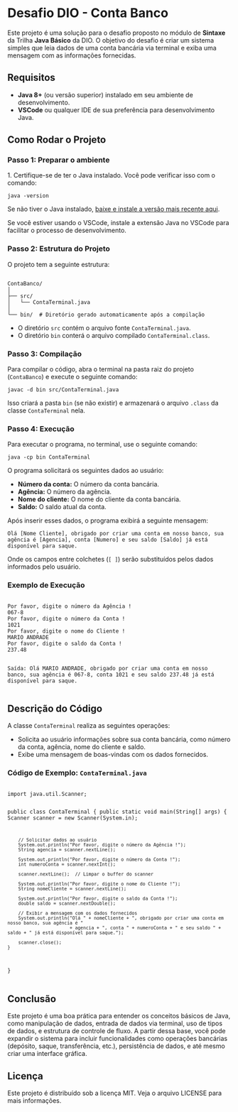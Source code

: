 <h1>Desafio DIO - Conta Banco</h1>
<p>Este projeto é uma solução para o desafio proposto no módulo de <strong>Sintaxe</strong> da Trilha <strong>Java Básico</strong> da DIO. O objetivo do desafio é criar um sistema simples que leia dados de uma conta bancária via terminal e exiba uma mensagem com as informações fornecidas.</p>

<h2>Requisitos</h2>
<ul>
<li><strong>Java 8+</strong> (ou versão superior) instalado em seu ambiente de desenvolvimento.</li>
<li><strong>VSCode</strong> ou qualquer IDE de sua preferência para desenvolvimento Java.</li>
</ul>

<h2>Como Rodar o Projeto</h2>
<h3>Passo 1: Preparar o ambiente</h3>
<p>1. Certifique-se de ter o Java instalado. Você pode verificar isso com o comando:</p>
<pre><code>java -version</code></pre>
<p>Se não tiver o Java instalado, <a href="https://www.oracle.com/java/technologies/javase-jdk11-downloads.html">baixe e instale a versão mais recente aqui</a>.</p>
<p>Se você estiver usando o VSCode, instale a extensão Java no VSCode para facilitar o processo de desenvolvimento.</p>

<h3>Passo 2: Estrutura do Projeto</h3>
<p>O projeto tem a seguinte estrutura:</p>
<pre><code>
ContaBanco/
│
├── src/
│   └── ContaTerminal.java
│
└── bin/  # Diretório gerado automaticamente após a compilação
</code></pre>
<ul>
<li>O diretório <code>src</code> contém o arquivo fonte <code>ContaTerminal.java</code>.</li>
<li>O diretório <code>bin</code> conterá o arquivo compilado <code>ContaTerminal.class</code>.</li>
</ul>
<h3>Passo 3: Compilação</h3>
<p>Para compilar o código, abra o terminal na pasta raiz do projeto (<code>ContaBanco</code>) e execute o seguinte comando:</p>
<pre><code>javac -d bin src/ContaTerminal.java</code></pre>
<p>Isso criará a pasta <code>bin</code> (se não existir) e armazenará o arquivo <code>.class</code> da classe <code>ContaTerminal</code> nela.</p>

<h3>Passo 4: Execução</h3>
<p>Para executar o programa, no terminal, use o seguinte comando:</p>
<pre><code>java -cp bin ContaTerminal</code></pre>
<p>O programa solicitará os seguintes dados ao usuário:</p>
<ul>
<li><strong>Número da conta:</strong> O número da conta bancária.</li>
<li><strong>Agência:</strong> O número da agência.</li>
<li><strong>Nome do cliente:</strong> O nome do cliente da conta bancária.</li>
<li><strong>Saldo:</strong> O saldo atual da conta.</li>
</ul>
<p>Após inserir esses dados, o programa exibirá a seguinte mensagem:</p>
<pre><code>Olá [Nome Cliente], obrigado por criar uma conta em nosso banco, sua agência é [Agencia], conta [Numero] e seu saldo [Saldo] já está disponível para saque.</code></pre>
<p>Onde os campos entre colchetes (<code>[ ]</code>) serão substituídos pelos dados informados pelo usuário.</p>

<h3>Exemplo de Execução</h3>
<pre><code>
Por favor, digite o número da Agência !
067-8
Por favor, digite o número da Conta !
1021
Por favor, digite o nome do Cliente !
MARIO ANDRADE
Por favor, digite o saldo da Conta !
237.48

Saída:
Olá MARIO ANDRADE, obrigado por criar uma conta em nosso banco, sua agência é 067-8, conta 1021 e seu saldo 237.48 já está disponível para saque.
</code></pre>

<h2>Descrição do Código</h2>
<p>A classe <code>ContaTerminal</code> realiza as seguintes operações:</p>
<ul>
<li>Solicita ao usuário informações sobre sua conta bancária, como número da conta, agência, nome do cliente e saldo.</li>
<li>Exibe uma mensagem de boas-vindas com os dados fornecidos.</li>
</ul>

<h3>Código de Exemplo: <code>ContaTerminal.java</code></h3>
<pre><code>
import java.util.Scanner;

public class ContaTerminal {
    public static void main(String[] args) {
        Scanner scanner = new Scanner(System.in);

        // Solicitar dados ao usuário
        System.out.println("Por favor, digite o número da Agência !");
        String agencia = scanner.nextLine();
        
        System.out.println("Por favor, digite o número da Conta !");
        int numeroConta = scanner.nextInt();
        
        scanner.nextLine();  // Limpar o buffer do scanner
        
        System.out.println("Por favor, digite o nome do Cliente !");
        String nomeCliente = scanner.nextLine();
        
        System.out.println("Por favor, digite o saldo da Conta !");
        double saldo = scanner.nextDouble();

        // Exibir a mensagem com os dados fornecidos
        System.out.println("Olá " + nomeCliente + ", obrigado por criar uma conta em nosso banco, sua agência é " 
                           + agencia + ", conta " + numeroConta + " e seu saldo " + saldo + " já está disponível para saque.");
        
        scanner.close();
    }
}
</code></pre>

<h2>Conclusão</h2>
<p>Este projeto é uma boa prática para entender os conceitos básicos de Java, como manipulação de dados, entrada de dados via terminal, uso de tipos de dados, e estrutura de controle de fluxo. A partir dessa base, você pode expandir o sistema para incluir funcionalidades como operações bancárias (depósito, saque, transferência, etc.), persistência de dados, e até mesmo criar uma interface gráfica.</p>

<h2>Licença</h2>
<p>Este projeto é distribuído sob a licença MIT. Veja o arquivo LICENSE para mais informações.</p>
